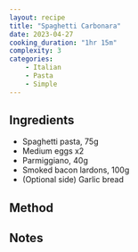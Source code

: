 ```yaml
---
layout: recipe
title: "Spaghetti Carbonara"
date: 2023-04-27
cooking_duration: "1hr 15m"
complexity: 3
categories:
    - Italian
    - Pasta
    - Simple
---
```

## Ingredients
* Spaghetti pasta, 75g
* Medium eggs x2
* Parmiggiano, 40g
* Smoked bacon lardons, 100g
* (Optional side) Garlic bread

## Method
## Notes